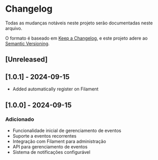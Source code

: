 # Changelog

Todas as mudanças notáveis neste projeto serão documentadas neste arquivo.

O formato é baseado em [Keep a Changelog](https://keepachangelog.com/en/1.0.0/),
e este projeto adere ao [Semantic Versioning](https://semver.org/spec/v2.0.0.html).

## [Unreleased]

## [1.0.1] - 2024-09-15
- Added automatically register on Filament

## [1.0.0] - 2024-09-15

### Adicionado
- Funcionalidade inicial de gerenciamento de eventos
- Suporte a eventos recorrentes
- Integração com Filament para administração
- API para gerenciamento de eventos
- Sistema de notificações configurável